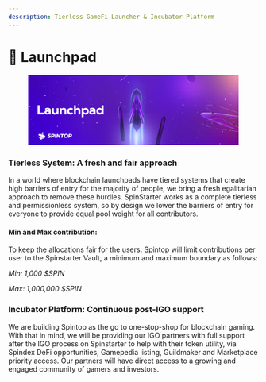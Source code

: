 ```yaml
---
description: Tierless GameFi Launcher & Incubator Platform
---
```


# 🚀 Launchpad

<figure><img src="../../.gitbook/assets/image.png" alt=""><figcaption></figcaption></figure>

### Tierless System: A fresh and fair approach

In a world where blockchain launchpads have tiered systems that create high barriers of entry for the majority of people, we bring a fresh egalitarian approach to remove these hurdles. SpinStarter works as a complete tierless and permissionless system, so by design we lower the barriers of entry for everyone to provide equal pool weight for all contributors.&#x20;

#### Min and Max contribution:

To keep the allocations fair for the users. Spintop will limit contributions per user to the Spinstarter Vault, a minimum and maximum boundary as follows:

_Min: 1,000 $SPIN_

_Max: 1,000,000 $SPIN_

### Incubator Platform: Continuous post-IGO support

We are building Spintop as the go to one-stop-shop for blockchain gaming. With that in mind, we will be providing our IGO partners with full support after the IGO process on Spinstarter to help with their token utility, via Spindex DeFi opportunities, Gamepedia listing, Guildmaker and Marketplace priority access. Our partners will have direct access to a growing and engaged community of gamers and investors.
